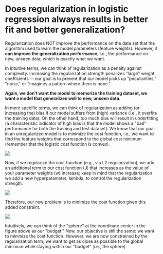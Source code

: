 # Does regularization in logistic regression always results in better fit and better generalization?


Regularization does NOT improve the performance on the data set that the algorithm used to learn the model parameters (feature weights). However, it **can improve the generalization performance**, i.e., the performance on new, unseen data, which is exactly what we want.

In intuitive terms, we can think of regularization as a penalty against complexity. Increasing the regularization strength penalizes "large" weight coefficients -- our goal is to prevent that our model picks up "peculiarities," "noise," or "imagines a pattern where there is none."

**Again, we don't want the model to memorize the training dataset, we want a model that generalizes well to new, unseen data.**

In more specific terms, we can think of regularization as adding (or increasing the) bias if our model suffers from (high) variance (i.e., it overfits the training data). On the other hand, too much bias will result in underfitting (a characteristic indicator of high bias is that the model shows a "bad" performance for both the training and test dataset).
We know that our goal in an unregularized model is to minimize the cost function, i.e., we want to find the feature weights that correspond to the global cost minimum (remember that the logistic cost function is convex).

![](./regularized-logistic-regression-performance/unregularized.png)


Now, if we regularize the cost function (e.g., via L2 regularization), we add an additional term to our cost function (J) that increases as the value of your parameter weights (w) increase; keep in mind that the regularization we add a new hyperparameter, lambda, to control the regularization strength.


![](./regularized-logistic-regression-performance/l2-term.png)

Therefore, our new problem is to minimize the cost function given this added constraint.

![](./regularized-logistic-regression-performance/regularized.png)

Intuitively, we can think of the "sphere" at the coordinate center in the figure above as our "budget." Now, our objective is still the same: we want to minimize the cost function. However, we are now constrained by the regularization term; we want to get as close as possible to the global minimum while staying within our "budget" (i.e., the sphere).

